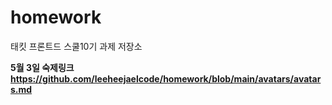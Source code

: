 # homework
태킷 프론트드 스쿨10기 과제 저장소

**5월 3일 숙제링크 <https://github.com/leeheejaelcode/homework/blob/main/avatars/avatars.md>**
